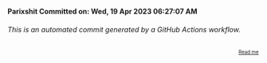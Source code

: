 **Parixshit Committed on: Wed, 19 Apr 2023 06:27:07 AM** <!-- 9fb6ffef-5e50-4c20-856a-e253623f2a9b -->

###### This is an automated commit generated by a GitHub Actions workflow.

<div align="right"><sub><sup><a href="https://github.com/Parixshit/AutoCommit.git">Read me</a></sup></sub></div>
